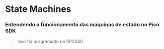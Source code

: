 # State Machines 

### Entendendo o funcionamento das máquinas de estado no Pico SDK 

> Isso foi programado no RP2040